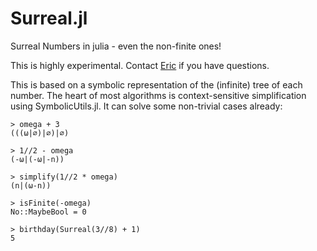# Surreal.jl
Surreal Numbers in julia - even the non-finite ones!

This is highly experimental. Contact [Eric](https://github.com/Agapanthus) if you have questions.


This is based on a symbolic representation of the (infinite) tree of each number. The heart of most algorithms is context-sensitive simplification using SymbolicUtils.jl. It can solve some non-trivial cases already:

```
> omega + 3
(((ω|∅)|∅)|∅)

> 1//2 - omega
(-ω|(-ω|-n))

> simplify(1//2 * omega)
(n|(ω-n))

> isFinite(-omega)
No::MaybeBool = 0

> birthday(Surreal(3//8) + 1)
5

```